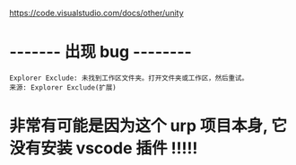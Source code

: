 

https://code.visualstudio.com/docs/other/unity



# ------- 出现 bug --------
    Explorer Exclude: 未找到工作区文件夹。打开文件夹或工作区，然后重试。
    来源: Explorer Exclude(扩展)


# 非常有可能是因为这个 urp 项目本身, 它没有安装 vscode 插件 !!!!! 








